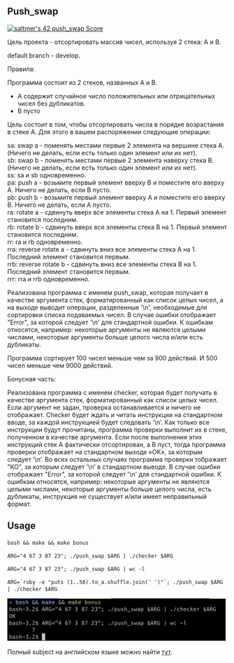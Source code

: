 ## Push_swap 

[![saltmer's 42 push_swap Score](https://badge42.vercel.app/api/v2/cl1mc7bhg006309kzftm5w40f/project/2178429)](https://github.com/JaeSeoKim/badge42)

Цель проекта - отсортировать массив чисел, используя 2 стека: A и B.

default branch - develop.

Правила: 

Программа состоит из 2 стеков, названных A и B. 
* A содержит случайное число положительных или отрицательных чисел без дубликатов.
* B пусто

Цель состоит в том, чтобы отсортировать числа в порядке возрастания в стеке A.
Для этого в вашем распоряжении следующие операции:

sa: swap a - поменять местами первые 2 элемента на вершине стека A. (Ничего не делать, если есть только один элемент или их нет). <br>
sb: swap b - поменять местами первые 2 элемента наверху стека B. (Ничего не делать, если есть только один элемент или их нет).<br>
ss: sa и sb одновременно.<br>
pa: push a - возьмите первый элемент вверху B и поместите его вверху A. Ничего не делать, если B пусто.<br>
pb: push b - возьмите первый элемент вверху A и поместите его вверху B. Ничего не делать, если A пусто.<br>
ra: rotate a - сдвинуть вверх все элементы стека A на 1. Первый элемент становится последним.<br>
rb: rotate b - сдвинуть вверх все элементы стека B на 1. Первый элемент становится последним.<br>
rr: ra и rb одновременно.<br>
rra: reverse rotate a - сдвинуть вниз все элементы стека A на 1. Последний элемент становится первым.<br>
rrb: reverse rotate b - сдвинуть вниз все элементы стека B на 1. Последний элемент становится первым.<br>
rrr: rra и rrb одновременно. <br>

Реализована программa с именем push_swap, которая получает в качестве аргумента стек, форматированный как список целых чисел, а на выходе выводит операции, разделенные '\n', необходимые для сортировки списка подаваемых чисел.
В случае ошибки отображает "Error", за которой следует '\n' для стандартной ошибки. К ошибкам относятся, например: некоторые аргументы не являются целыми числами, некоторые аргументы больше целого числа и/или есть дубликаты.

Программа сортирует 100 чисел меньше чем за 900 действий. И 500 чисел меньше чем 9000 действий.

Бонусная часть:

Реализована программа с именем checker, которая будет получать в качестве аргумента стек, форматированный как список целых чисел. Если аргумент не задан, проверка останавливается и ничего не отображает.
Checker будет ждать и читать инструкции на стандартном вводе, за каждой инструкцией будет следовать ’\n’. Как только все инструкции будут прочитаны, программа проверки выполнит их в стеке, полученном в качестве аргумента.
Если после выполнения этих инструкций стек A фактически отсортирован, а B пуст, тогда программа проверки отображает на стандартном выходе «OK», за которым следует ’\n’. Во всех остальных случаях программа проверки тображает "KO", за которым следует '\n’ в стандартном выводе.
В случае ошибки отображает "Error", за которой следует '\n' для стандартной ошибки. К ошибкам относятся, например: некоторые аргументы не являются целыми числами, некоторые аргументы больше целого числа, есть дубликаты, инструкция не существует и/или имеет неправильный формат.

## Usage
```
bash && make && make bonus
```
```
ARG="4 67 3 87 23"; ./push_swap $ARG | ./checker $ARG
```
```
ARG="4 67 3 87 23"; ./push_swap $ARG | wc -l
```
```
ARG=`ruby -e "puts (1..50).to_a.shuffle.join(' ')"`; ./push_swap $ARG | ./checker $ARG
```


<img src="./docs/Screen Shot 2021-10-01 at 1.43.21 PM.png" width="500">

Полный subject на английском языке можно найти <a href="./docs/en.subject.pdf">тут</a>.

